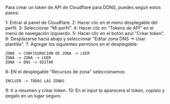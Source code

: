 Para crear un token de API de Cloudflare para DDNS, puedes seguir estos pasos: 

1: Entrar al panel de Cloudflare.
2: Hacer clic en el menú desplegable del perfil.
3: Seleccionar "Mi perfil".
4: Hacer clic en "Tokens de API" en el menú de navegación izquierdo.
5: Hacer clic en el botón azul "Crear token".
6: Desplazarse hacia abajo y seleccionar "Editar zona DNS -> Usar plantilla".
7: Agregar los siguientes permisos en el desplegable:

    ZONA -> CONFIGURACION DE ZONA -> LEER
    ZONA -> ZONA -> LEER
    ZONA -> DNS -> EDITAR
    
8: EN el desplegable "Recursos de zona" seleccionamos:

    INCLUIR -> TODAS LAS ZONAS
    
9: Ir a resumen y crear token.
10: En el input te aparecera el token, copialo y pegalo en un lugar seguro.
